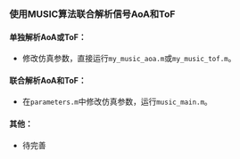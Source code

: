 ### 使用MUSIC算法联合解析信号AoA和ToF

#### 单独解析AoA或ToF：

- 修改仿真参数，直接运行`my_music_aoa.m`或`my_music_tof.m`。

#### 联合解析AoA和ToF：

- 在`parameters.m`中修改仿真参数，运行`music_main.m`。

#### 其他：

- 待完善

